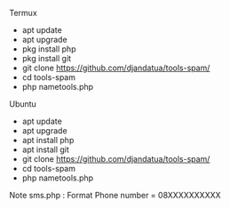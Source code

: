 Termux
- apt update
- apt upgrade
- pkg install php
- pkg install git
- git clone https://github.com/djandatua/tools-spam/
- cd tools-spam
- php nametools.php

Ubuntu
- apt update
- apt upgrade
- apt install php
- apt install git
- git clone https://github.com/djandatua/tools-spam/
- cd tools-spam
- php nametools.php

Note sms.php :
Format Phone number = 08XXXXXXXXXX
